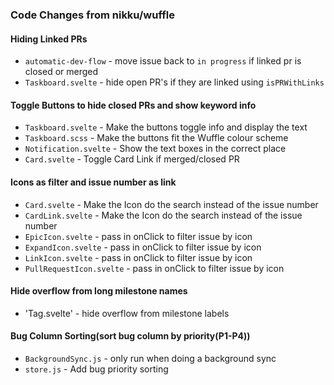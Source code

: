 ### Code Changes from nikku/wuffle

#### Hiding Linked PRs
- `automatic-dev-flow` - move issue back to `in progress` if linked pr is closed or merged
- `Taskboard.svelte` - hide open PR's if they are linked using `isPRWithLinks`

#### Toggle Buttons to hide closed PRs and show keyword info
 - `Taskboard.svelte` - Make the buttons toggle info and display the text
 - `Taskboard.scss` - Make the buttons fit the Wuffle colour scheme
 - `Notification.svelte` - Show the text boxes in the correct place
 - `Card.svelte` - Toggle Card Link if merged/closed PR
 
#### Icons as filter and issue number as link
- `Card.svelte` - Make the Icon do the search instead of the issue number
- `CardLink.svelte` - Make the Icon do the search instead of the issue number
- `EpicIcon.svelte` - pass in onClick to filter issue by icon
- `ExpandIcon.svelte` - pass in onClick to filter issue by icon
- `LinkIcon.svelte` - pass in onClick to filter issue by icon
- `PullRequestIcon.svelte` - pass in onClick to filter issue by icon

#### Hide overflow from long milestone names
- 'Tag.svelte' - hide overflow from milestone labels

#### Bug Column Sorting(sort bug column by priority(P1-P4))
- `BackgroundSync.js` - only run when doing a background sync
- `store.js` - Add bug priority sorting
